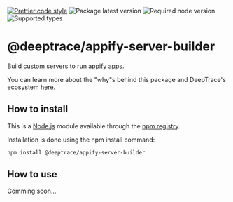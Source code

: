 [![Prettier code style](https://img.shields.io/badge/code_style-prettier+custom-brightgreen.svg)](https://standardjs.com)
![Package latest version](https://img.shields.io/npm/v/@deeptrace/appify-server-builder/latest.svg?label=%40deeptrace%2Fappify-server-builder)
![Required node version](https://img.shields.io/node/v/@deeptrace/appify-server-builder.svg?style=flat)
![Supported types](https://img.shields.io/npm/types/@deeptrace/appify-server-builder.svg)

# @deeptrace/appify-server-builder

Build custom servers to run appify apps.

You can learn more about the "why"s behind this package and DeepTrace's ecosystem [here](https://app.gitbook.com/@deeptrace/s/docs/js-packages/deeptrace-appify-server-builder).


## How to install

This is a [Node.js](https://nodejs.org/en/) module available through the [npm registry](https://www.npmjs.com).

Installation is done using the npm install command:

```sh
npm install @deeptrace/appify-server-builder
```

## How to use

Comming soon...
